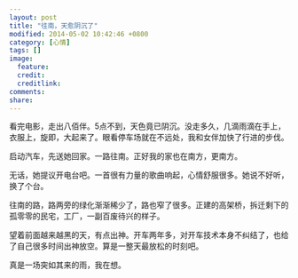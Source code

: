 ```yaml
---
layout: post
title: "往南，天愈阴沉了"
modified: 2014-05-02 10:42:46 +0800
category: [心情]
tags: []
image:
  feature: 
  credit: 
  creditlink: 
comments: 
share: 
---
```


看完电影，走出八佰伴。5点不到，天色竟已阴沉。没走多久，几滴雨滴在手上，衣服上，旋即，大起来了。眼看停车场就在不远处，我和女伴加快了行进的步伐。

启动汽车，先送她回家。一路往南。正好我的家也在南方，更南方。

无话，她提议开电台吧。一首很有力量的歌曲响起，心情舒服很多。她说不好听，换了个台。

往南的路，路两旁的绿化渐渐稀少了，路也窄了很多。正建的高架桥，拆迁剩下的孤零零的民宅，工厂，一副百废待兴的样子。

望着前面越来越黑的天，有点出神。开车两年多，对开车技术本身不纠结了，也给了自己很多时间出神放空。算是一整天最放松的时刻吧。

真是一场突如其来的雨，我在想。